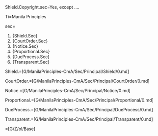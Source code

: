 Shield.Copyright.sec=Yes, except ....

Ti=Manila Principles

sec=<ol><li>{Shield.Sec}<li>{CourtOrder.Sec}<li>{Notice.Sec}<li>{Proportional.Sec}<li>{DueProcess.Sec}<li>{Transparent.Sec}</ol>
 
Shield.=[G/ManilaPrinciples-CmA/Sec/Principal/Shield/0.md]

CourtOrder.=[G/ManilaPrinciples-CmA/Sec/Principal/CourtOrder/0.md]

Notice.=[G/ManilaPrinciples-CmA/Sec/Principal/Notice/0.md]

Proportional.=[G/ManilaPrinciples-CmA/Sec/Principal/Proportional/0.md]

DueProcess.=[G/ManilaPrinciples-CmA/Sec/Principal/DueProcess/0.md]

Transparent.=[G/ManilaPrinciples-CmA/Sec/Principal/Transparent/0.md]

=[G/Z/ol/Base]